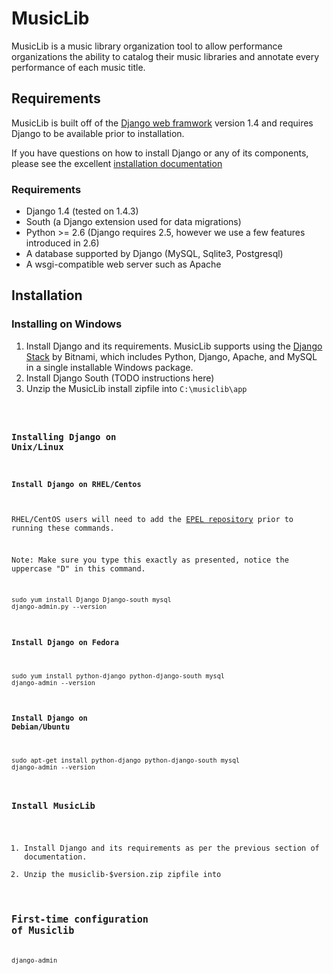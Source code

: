 # MusicLib

MusicLib is a music library organization tool to allow performance
organizations the ability to catalog their music libraries and annotate every
performance of each music title.

## Requirements

MusicLib is built off of the [Django web framwork](http://djangoproject.com) version 1.4 and requires Django to be available prior to installation.

If you have questions on how to install Django or any of its components, please see the excellent [installation documentation](https://docs.djangoproject.com/en/1.4/topics/install/)

### Requirements

- Django 1.4 (tested on 1.4.3)
- South (a Django extension used for data migrations)
- Python &gt;= 2.6 (Django requires 2.5, however we use a few features introduced in 2.6)
- A database supported by Django (MySQL, Sqlite3, Postgresql)
- A wsgi-compatible web server such as Apache

## Installation


### Installing on Windows

1. Install Django and its requirements.  MusicLib supports using the
   [Django Stack](http://bitnami.org/stack/django) by Bitnami, which
   includes Python, Django, Apache, and MySQL in a single installable Windows
   package.
2. Install Django South (TODO instructions here)
3. Unzip the MusicLib install zipfile into <code>C:\musiclib\app



### Installing Django on Unix/Linux

#### Install Django on RHEL/Centos

RHEL/CentOS users will need to add the [EPEL repository](http://fedoraproject.org/wiki/EPEL) prior to running these commands.

Note: Make sure you type this exactly as presented, notice the uppercase "D" in this command.

<code>
sudo yum install Django Django-south mysql
django-admin.py --version
</code>

#### Install Django on Fedora

<code>
sudo yum install python-django python-django-south mysql
django-admin --version
</code>

#### Install Django on Debian/Ubuntu

<code>
sudo apt-get install python-django python-django-south mysql
django-admin --version
</code>

### Install MusicLib

1. Install Django and its requirements as per the previous section of documentation.
2. Unzip the musiclib-$version.zip zipfile into <code>


## First-time configuration of Musiclib


django-admin
